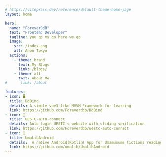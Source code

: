 ```yaml
---
# https://vitepress.dev/reference/default-theme-home-page
layout: home

hero:
  name: "ForeverDdB"
  text: "Frontend Developer"
  tagline: you go my go here we go
  image:
    src: /index.png
    alt: Anon Tokyo
  actions:
    - theme: brand
      text: My Blogs
      link: /blogs/
    - theme: alt
      text: About Me
#      link: /about

features:
- icon: 🖥️
  title: DdBind
  details: A simple vue3-like MVVM Framework for learning
  link: https://github.com/Foreverddb/DdBind
- icon: 🏫
  title: UESTC-auto-connect
  details: Auto login UESTC's website with sliding verification
  link: https://github.com/Foreverddb/uestc-auto-connect
- icon: 📖
  title: UmaLibAndroid
  details:  A native Android(Kotlin) App for Umamusume fictions reading, now migration to React-Native
  link: https://github.com/umalib/UmaLibAndroid
---
```


